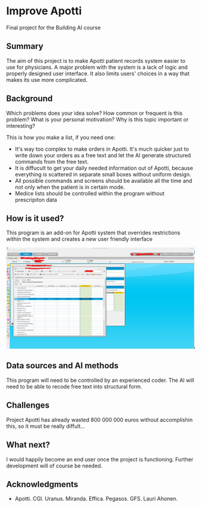# Improve Apotti

Final project for the Building AI course

## Summary

The aim of this project is to make Apotti patient records system easier to use for physicians. A major problem with the system is a lack of logic and properly designed user interface.
It also limits users' choices in a way that makes its use more complicated.


## Background

Which problems does your idea solve? How common or frequent is this problem? What is your personal motivation? Why is this topic important or interesting?

This is how you make a list, if you need one:
* It's way too complex to make orders in Apotti. It's much quicker just to write down your orders as a free text and let the AI generate structured commands from the free text.
* It is diffucult to get your daily needed information out of Apotti, because everything is scattered in separate small boxes without uniform design.
* All possible commands and screens should be available all the time and not only when the patient is in certain mode.
* Medice lists should be controlled within the program without prescripiton data


## How is it used?

This program is an add-on for Apotti system that overrides restrictions within the system and creates a new user friendly interface

![This is what improved Apotti could look like](Improve_Apotti.png)


## Data sources and AI methods
This program will need to be controlled by an experienced coder. The AI will need to be able to recode free text into structural form.

## Challenges

Project Apotti has already wasted 800 000 000 euros without accomplishin this, so it must be really diffult...

## What next?

I would happily become an end user once the project is functioning. Further development will of course be needed.


## Acknowledgments

* Apotti. CGI. Uranus. Miranda. Effica. Pegasos. GFS. Lauri Ahonen.
